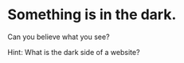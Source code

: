 # Something is in the dark.
Can you believe what you see?

Hint: What is the dark side of a website?
